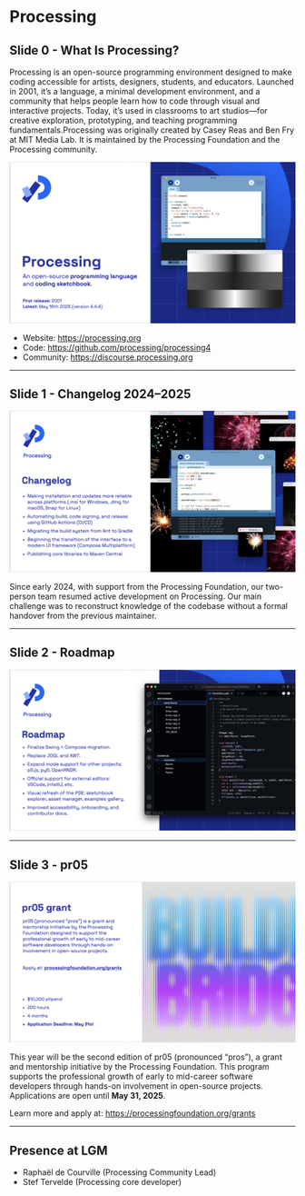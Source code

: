 # Processing

## Slide 0 - What Is Processing?

Processing is an open-source programming environment designed to make coding accessible for artists, designers, students, and educators. Launched in 2001, it’s  a language, a minimal development environment, and a community that helps people learn how to code through visual and interactive projects. Today, it’s used in classrooms to art studios—for creative exploration, prototyping, and teaching programming fundamentals.Processing was originally created by Casey Reas and Ben Fry at MIT Media Lab. It is maintained by the Processing Foundation and the Processing community.

![processing-0-title.png](/processing/stateoflmg_processing.001.png)

- Website: https://processing.org  
- Code: https://github.com/processing/processing4  
- Community: https://discourse.processing.org

---

## Slide 1 - Changelog 2024–2025

![processing-1-changelog.png](/processing/stateoflmg_processing.002.png)

Since early 2024, with support from the Processing Foundation, our two-person team resumed active development on Processing. Our main challenge was to reconstruct knowledge of the codebase without a formal handover from the previous maintainer.

---

## Slide 2 - Roadmap

![processing-2-roadmap.png](/processing/stateoflmg_processing.003.png)


---

## Slide 3 - pr05

![processing-3-pr05.png](/processing/stateoflmg_processing.004.png)

This year will be the second edition of pr05 (pronounced “pros”), a grant and mentorship initiative by the Processing Foundation. This program supports the professional growth of early to mid-career software developers through hands-on involvement in open-source projects. Applications are open until **May 31, 2025**.

Learn more and apply at: https://processingfoundation.org/grants

---

## Presence at LGM

- Raphaël de Courville (Processing Community Lead)
- Stef Tervelde (Processing core developer)